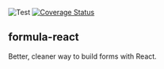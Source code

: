 ![Test](https://github.com/zuice/formula-react/workflows/Test/badge.svg) [![Coverage Status](https://coveralls.io/repos/github/zuice/formula-react/badge.svg?branch=master)](https://coveralls.io/github/zuice/formula-react?branch=master)

## formula-react

Better, cleaner way to build forms with React.
